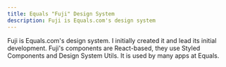```yaml
---
title: Equals "Fuji" Design System
description: Fuji is Equals.com's design system
---
```


Fuji is Equals.com's design system. I initially created it and lead its initial development. Fuji's components are React-based, they use Styled Components and Design System Utils. It is used by many apps at Equals.
